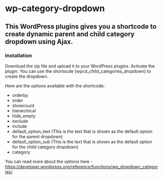 # wp-category-dropdown
## This WordPress plugins gives you a shortcode to create dynamic parent and child category dropdown using Ajax.
### Installation
Download the zip file and upload it to your WordPress plugins. Activate the plugin.
You can use the shortocde [wpcd_child_categories_dropdown] to create the dropdown.

Here are the options available with the shortcode:
* orderby
* order
* showcount
* hierarchical
* hide_empty
* exclude
* include
* default_option_text (This is the text that is shown as the default option for the parent dropdown)
* default_option_sub (This is the text that is shown as the default option for the child category dropdown)
* category

You can read more about the options here - https://developer.wordpress.org/reference/functions/wp_dropdown_categories/

